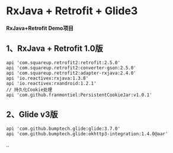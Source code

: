 # RxJava + Retrofit + Glide3

**RxJava+Retrofit Demo项目**

## 1、RxJava + Retrofit 1.0版

    api 'com.squareup.retrofit2:retrofit:2.5.0'
    api 'com.squareup.retrofit2:converter-gson:2.5.0'
    api 'com.squareup.retrofit2:adapter-rxjava:2.4.0'
    api 'io.reactivex:rxjava:1.3.8'
    api 'io.reactivex:rxandroid:1.2.1'
    // 持久化Cookie处理
    api 'com.github.franmontiel:PersistentCookieJar:v1.0.1'

## 2、Glide v3版
    api 'com.github.bumptech.glide:glide:3.7.0'
    api 'com.github.bumptech.glide:okhttp3-integration:1.4.0@aar'


..